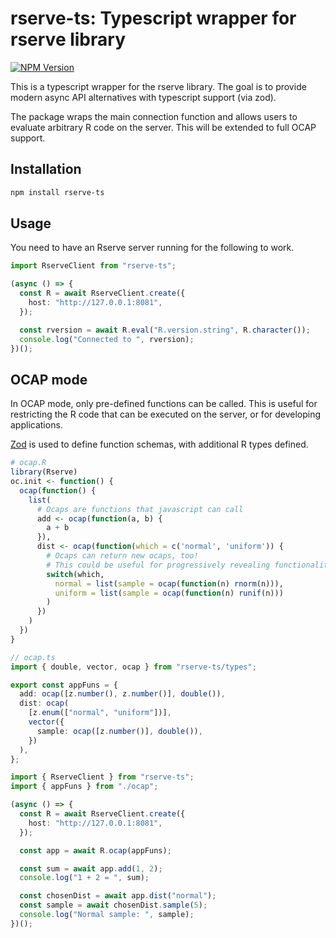 # rserve-ts: Typescript wrapper for rserve library

[![NPM Version](https://img.shields.io/npm/v/rserve-ts)](https://www.npmjs.com/package/rserve-ts)

This is a typescript wrapper for the rserve library. The goal is to provide modern async API alternatives with typescript support (via zod).

The package wraps the main connection function and allows users to evaluate arbitrary R code on the server. This will be extended to full OCAP support.

## Installation

```bash
npm install rserve-ts
```

## Usage

You need to have an Rserve server running for the following to work.

```typescript
import RserveClient from "rserve-ts";

(async () => {
  const R = await RserveClient.create({
    host: "http://127.0.0.1:8081",
  });

  const rversion = await R.eval("R.version.string", R.character());
  console.log("Connected to ", rversion);
})();
```

## OCAP mode

In OCAP mode, only pre-defined functions can be called. This is useful for restricting the R code that can be executed on the server, or for developing applications.

[Zod](https://zod.dev) is used to define function schemas, with additional R types defined.

```r
# ocap.R
library(Rserve)
oc.init <- function() {
  ocap(function() {
    list(
      # Ocaps are functions that javascript can call
      add <- ocap(function(a, b) {
        a + b
      }),
      dist <- ocap(function(which = c('normal', 'uniform')) {
        # Ocaps can return new ocaps, too!
        # This could be useful for progressively revealing functionality, etc.
        switch(which,
          normal = list(sample = ocap(function(n) rnorm(n))),
          uniform = list(sample = ocap(function(n) runif(n)))
        )
      })
    )
  })
}
```

```typescript
// ocap.ts
import { double, vector, ocap } from "rserve-ts/types";

export const appFuns = {
  add: ocap([z.number(), z.number()], double()),
  dist: ocap(
    [z.enum(["normal", "uniform"])],
    vector({
      sample: ocap([z.number()], double()),
    })
  ),
};
```

```typescript
import { RserveClient } from "rserve-ts";
import { appFuns } from "./ocap";

(async () => {
  const R = await RserveClient.create({
    host: "http://127.0.0.1:8081",
  });

  const app = await R.ocap(appFuns);

  const sum = await app.add(1, 2);
  console.log("1 + 2 = ", sum);

  const chosenDist = await app.dist("normal");
  const sample = await chosenDist.sample(5);
  console.log("Normal sample: ", sample);
})();
```
